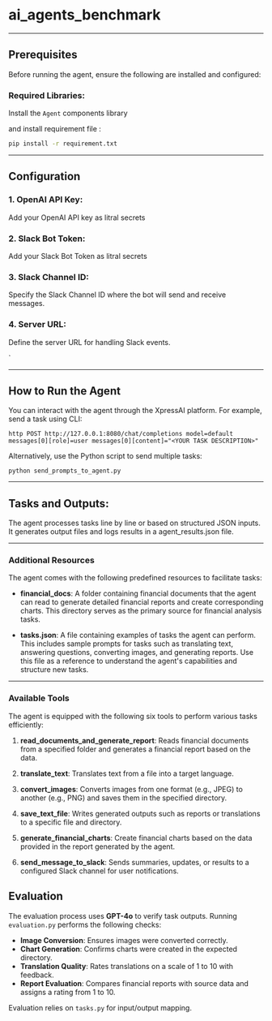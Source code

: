 # ai_agents_benchmark


 

---

## Prerequisites
Before running the agent, ensure the following are installed and configured:

### Required Libraries:

Install the `Agent` components library 


and install requirement file :

```bash
pip install -r requirement.txt
```

---

## Configuration

### 1. **OpenAI API Key**:
Add your OpenAI API key as litral secrets


### 2. **Slack Bot Token**:
Add your Slack Bot Token as litral secrets

### 3. **Slack Channel ID**:
Specify the Slack Channel ID where the bot will send and receive messages.


### 4. **Server URL**:
Define the server URL for handling Slack events.

`

---

## How to Run the Agent

You can interact with the agent through the XpressAI platform. For example, send a task using CLI:
```
http POST http://127.0.0.1:8080/chat/completions model=default messages[0][role]=user messages[0][content]="<YOUR TASK DESCRIPTION>"
```

Alternatively, use the Python script to send multiple tasks:
```
python send_prompts_to_agent.py

```

---

## Tasks and Outputs:
The agent processes tasks line by line or based on structured JSON inputs. It generates output files and logs results in a agent_results.json file.

---
### Additional Resources

The agent comes with the following predefined resources to facilitate tasks:

- **financial_docs**: A folder containing financial documents that the agent can read to generate detailed financial reports and create corresponding charts. This directory serves as the primary source for financial analysis tasks.

- **tasks.json**: A file containing examples of tasks the agent can perform. This includes sample prompts for tasks such as translating text, answering questions, converting images, and generating reports. Use this file as a reference to understand the agent's capabilities and structure new tasks.

---

### Available Tools

The agent is equipped with the following six tools to perform various tasks efficiently:

1. **read_documents_and_generate_report**: Reads financial documents from a specified folder and generates a financial report based on the data.

2. **translate_text**: Translates text from a file into a target language.

3. **convert_images**: Converts images from one format (e.g., JPEG) to another (e.g., PNG) and saves them in the specified directory.

4. **save_text_file**: Writes generated outputs such as reports or translations to a specific file and directory.

5. **generate_financial_charts**: Create financial charts based on the data provided in the report generated by the agent.

6. **send_message_to_slack**: Sends summaries, updates, or results to a configured Slack channel for user notifications.


## Evaluation

The evaluation process uses **GPT-4o** to verify task outputs. Running `evaluation.py` performs the following checks:

- **Image Conversion**: Ensures images were converted correctly.
- **Chart Generation**: Confirms charts were created in the expected directory.
- **Translation Quality**: Rates translations on a scale of 1 to 10 with feedback.
- **Report Evaluation**: Compares financial reports with source data and assigns a rating from 1 to 10.

Evaluation relies on `tasks.py` for input/output mapping.